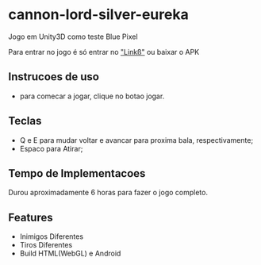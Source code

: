 # cannon-lord-silver-eureka
Jogo em Unity3D como teste Blue Pixel

Para entrar no jogo é só entrar no ["Linkß"](https://qjox.itch.io/cannon-lord-silver-eureka) ou baixar o APK

## Instrucoes de uso
* para comecar a jogar, clique no botao jogar.

## Teclas
* Q e E para mudar voltar e avancar para proxima bala, respectivamente;
* Espaco para Atirar;

## Tempo de Implementacoes
Durou aproximadamente 6 horas para fazer o jogo completo.

## Features
* Inimigos Diferentes
* Tiros Diferentes
* Build HTML(WebGL) e Android


